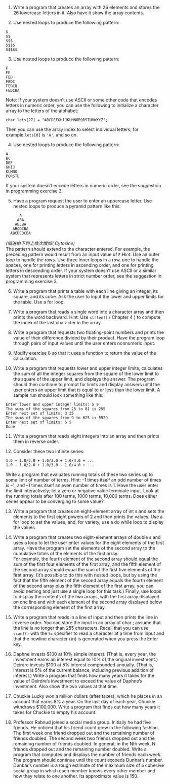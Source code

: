 1. Write a program that creates an array with 26 elements and stores the 26 lowercase letters in it. Also have it show the array contents.    
   
2. Use nested loops to produce the following pattern:  
  ```
  $
  $$
  $$$
  $$$$
  $$$$$
  ```

3. Use nested loops to produce the following pattern:
  ```
  F
  FE
  FED
  FEDC
  FEDCB
  FEDCBA
  ```
  Note: If your system doesn’t use ASCII or some other code that encodes letters in numeric order, you can use the following to initialize a character array to the letters of the alphabet:
  ```
  char lets[27] = "ABCDEFGHIJKLMNOPQRSTUVWXYZ";   
  ```
 Then you can use the array index to select individual letters; for example,`lets[0]` is `'A'`, and so on.    

4. Use nested loops to produce the following pattern:
  ```
  A
  BC
  DEF
  GHIJ
  KLMNO
  PQRSTU 
  ```
  If your system doesn’t encode letters in numeric order, see the suggestion in programming exercise 3.    
   
5. Have a program request the user to enter an uppercase letter. Use nested loops to produce a pyramid pattern like this:
  ```
        A
       ABA   
      ABCBA  
     ABCDCBA  
    ABCDEDCBA  
  ```
  *(缩进由下到上依次增加1,Cytosine)*  
 The pattern should extend to the character entered. For example, the preceding pattern would result from an input value of `E`.Hint: Use an outer loop to handle the rows. Use three inner loops in a row, one to handle the spaces, one for printing letters in ascending order, and one for printing letters in descending order. If your system doesn’t use ASCII or a similar system that represents letters in strict number order, see the suggestion in programming exercise 3.    
   
6. Write a program that prints a table with each line giving an integer, its square, and its cube. Ask the user to input the lower and upper limits for the table. Use a  for  loop.    
   
7. Write a program that reads a single word into a character array and then prints the word backward. Hint: Use `strlen()` ( Chapter   4   ) to compute the index of the last character in the array.    
   
8. Write a program that requests two floating-point numbers and prints the value of their difference divided by their product. Have the program loop through pairs of input values until the user enters nonnumeric input.    
   
9. Modify exercise 8 so that it uses a function to return the value of the calculation.    

10. Write a program that requests lower and upper integer limits, calculates the sum of all the integer squares from the square of the lower limit to the square of the upper limit, and displays the answer. The program should then continue to prompt for limits and display answers until the user enters an upper limit that is equal to or less than the lower limit. A sample run should look something like this:  
  ```
  Enter lower and upper integer limits: 5 9 
  The sums of the squares from 25 to 81 is 255
  Enter next set of limits: 3 25 
  The sums of the squares from 9 to 625 is 5520
  Enter next set of limits: 5 5 
  Done 
  ```

11. Write a program that reads eight integers into an array and then prints them in reverse order.    

12. Consider these two infinite series:  
  ```
  1.0 + 1.0/2.0 + 1.0/3.0 + 1.0/4.0 + ...
  1.0 - 1.0/2.0 + 1.0/3.0 - 1.0/4.0 + ...   
  ```
 Write a program that evaluates running totals of these two series up to some limit of number of terms. Hint: –1 times itself an odd number of times is –1, and –1 times itself an even number of times is 1. Have the user enter the limit interactively; let a zero or negative value terminate input. Look at the running totals after 100 terms, 1000 terms, 10,000 terms. Does either series appear to be converging to some value?    

13. Write a program that creates an eight-element array of  int s and sets the elements to the first eight powers of 2 and then prints the values. Use a  for  loop to set the values, and, for variety, use a  do while  loop to display the values.    

14. Write a program that creates two eight-element arrays of  double s and uses a loop to let the user enter values for the eight elements of the first array. Have the program set the elements of the second array to the cumulative totals of the elements of the first array.  
For example, the fourth element of the second array should equal the sum of the first four elements of the first array, and the fifth element of the second array should equal the sum of the first five elements of the first array. (It’s possible to do this with nested loops,  but by using the fact that the fifth element of the second array equals the fourth element of the second array plus the fifth element of the first array, you can avoid nesting and just use a single loop for this task.) Finally, use loops to display the contents of the two arrays, with the first array displayed on one line and with each element of the second array displayed below the corresponding element of the first array.    

15. Write a program that reads in a line of input and then prints the line in reverse order. You can store the input in an array of  char ; assume that the line is no longer than 255 characters. Recall that you can use `scanf()` with the `%c` specifier to read a character at a time from input and that the newline character (\n) is generated when you press the Enter key.    

16. Daphne invests $100 at 10% simple interest. (That is, every year, the investment earns an interest equal to 10% of the original investment.) Deirdre invests $100 at 5% interest compounded annually. (That is, interest is 5% of the current balance, including previous addition of interest.) Write a program that finds how many years it takes for the value of Deirdre’s investment to exceed the value of Daphne’s investment. Also show the two values at that time. 

17. Chuckie Lucky won a million dollars (after taxes), which he places in an account that earns 8% a year. On the last day of each year, Chuckie withdraws $100,000. Write a program that finds out how many years it takes for Chuckie to empty his account.    

18. Professor Rabnud joined a social media group. Initially he had five friends. He noticed that his friend count grew in the following fashion. The first week one friend dropped out and the remaining number of friends doubled. The second week two friends dropped out and the remaining number of friends doubled. In general, in the Nth week, N friends dropped out and the remaining number doubled. Write a program that computes and displays the number of friends each week. The program should continue until the count exceeds Dunbar’s number. Dunbar’s number is a rough estimate of the maximum size of  a cohesive social group in which each member knows every other member and how they relate to one another. Its approximate value is 150. 
